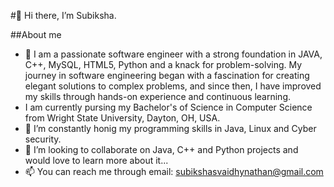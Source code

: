 #👋 Hi there, I’m Subiksha. 

##About me
- 👀 I am a passionate software engineer with a strong foundation in JAVA, C++, MySQL, HTML5, Python and a knack for problem-solving. My journey in software engineering began with a fascination for creating elegant solutions to complex problems, and since then, I have improved my skills through hands-on experience and continuous learning.
- I am currently pursing my Bachelor's of Science in Computer Science from Wright State University, Dayton, OH, USA.
- 🌱 I’m constantly honig my programming skills in Java, Linux and Cyber security.
- 💞️ I’m looking to collaborate on Java, C++ and Python projects and would love to learn more about it...
- 📫 You can reach me through email: subikshasvaidhynathan@gmail.com



